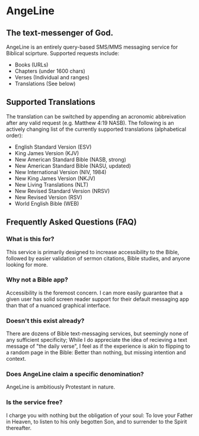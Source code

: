 # AngeLine
## The text-messenger of God.
AngeLine is an entirely query-based SMS/MMS messaging service for Biblical sciprture. Supported requests include:
- Books (URLs)
- Chapters (under 1600 chars)
- Verses (Individual and ranges)
- Translations (See below)

## Supported Translations
The translation can be switched by appending an acronomic abbreivation after any valid request (e.g. Matthew 4:19 NASB). The following is an actively changing list of the currently supported translations (alphabetical order):
- English Standard Version (ESV)
- King James Version (KJV)
- New American Standard Bible (NASB, strong)
- New American Standard Bible (NASU, updated)
- New International Version (NIV, 1984)
- New King James Version (NKJV)
- New Living Translations (NLT)
- New Revised Standard Version (NRSV)
- New Revised Version (RSV)
- World English Bible (WEB)

## Frequently Asked Questions (FAQ)
### What is this for?
This service is primarily designed to increase accessibility to the Bible, followed by easier validation of sermon citations, Bible studies, and anyone looking for more.

### Why not a Bible app?
Accessibility is the foremost concern. I can more easily guarantee that a given user has solid screen reader support for their default messaging app than that of a nuanced graphical interface.

### Doesn't this exist already?
There are dozens of Bible text-messaging services, but seemingly none of any sufficient specificity; While I do appreciate the idea of recieving a text message of "the daily verse", I feel as if the experience is akin to flipping to a random page in the Bible: Better than nothing, but missing intention and context.

### Does AngeLine claim a specific denomination?
AngeLine is ambitiously Protestant in nature.

### Is the service free?
I charge you with nothing but the obligation of your soul: To love your Father in Heaven, to listen to his only begotten Son, and to surrender to the Spirit thereafter.
